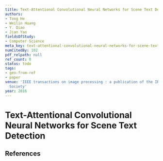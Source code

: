 ```yaml
---
title: Text-Attentional Convolutional Neural Networks for Scene Text Detection
authors:
- Tong He
- Weilin Huang
- Y. Qiao
- Jian Yao
fieldsOfStudy:
- Computer Science
meta_key: text-attentional-convolutional-neural-networks-for-scene-text-detection
numCitedBy: 102
pdf_relpath: null
ref_count: 0
status: todo
tags:
- gen-from-ref
- paper
venue: 'IEEE transactions on image processing : a publication of the IEEE Signal Processing
  Society'
year: 2016
---
```


# Text-Attentional Convolutional Neural Networks for Scene Text Detection

## References
